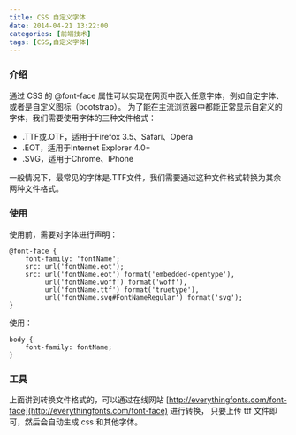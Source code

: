 ```yaml
---
title: CSS 自定义字体
date: 2014-04-21 13:22:00
categories: [前端技术]
tags: [CSS,自定义字体]
---
```


### 介绍

通过 CSS 的 @font-face 属性可以实现在网页中嵌入任意字体，例如自定字体、或者是自定义图标（bootstrap）。
为了能在主流浏览器中都能正常显示自定义的字体，我们需要使用字体的三种文件格式：

* .TTF或.OTF，适用于Firefox 3.5、Safari、Opera
* .EOT，适用于Internet Explorer 4.0+
* .SVG，适用于Chrome、IPhone

一般情况下，最常见的字体是.TTF文件，我们需要通过这种文件格式转换为其余两种文件格式。

### 使用

使用前，需要对字体进行声明：

```
@font-face {
    font-family: 'fontName';
    src: url('fontName.eot');
    src: url('fontName.eot') format('embedded-opentype'),
         url('fontName.woff') format('woff'),
         url('fontName.ttf') format('truetype'),
         url('fontName.svg#FontNameRegular') format('svg');
}
```

使用：
```
body {
    font-family: fontName;
}
```

### 工具

上面讲到转换文件格式的，可以通过在线网站
[http://everythingfonts.com/font-face](http://everythingfonts.com/font-face) 进行转换，
只要上传 ttf 文件即可，然后会自动生成 css 和其他字体。